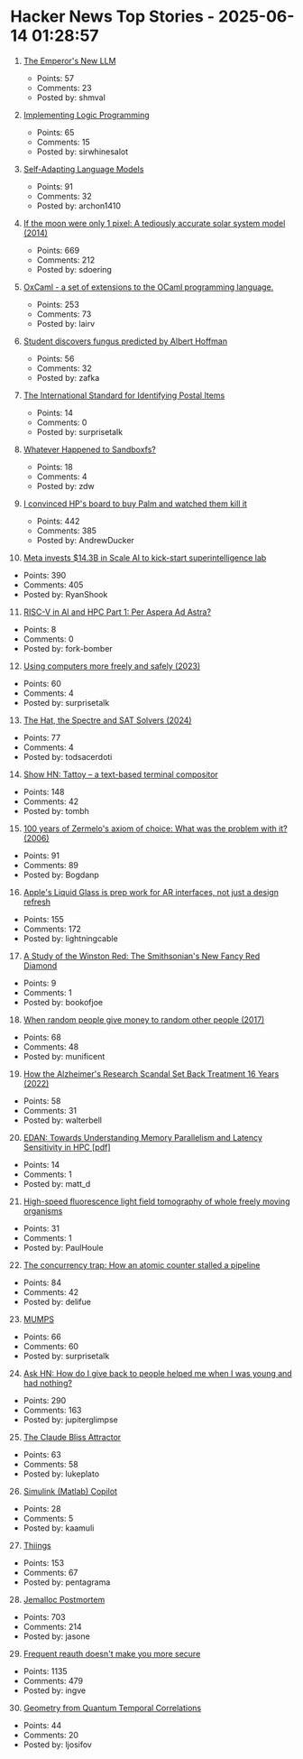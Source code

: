 # Hacker News Top Stories - 2025-06-14 01:28:57

1. [The Emperor's New LLM](https://dayafter.substack.com/p/the-emperors-new-llm)
   - Points: 57
   - Comments: 23
   - Posted by: shmval

2. [Implementing Logic Programming](https://btmc.substack.com/p/implementing-logic-programming)
   - Points: 65
   - Comments: 15
   - Posted by: sirwhinesalot

3. [Self-Adapting Language Models](https://arxiv.org/abs/2506.10943)
   - Points: 91
   - Comments: 32
   - Posted by: archon1410

4. [If the moon were only 1 pixel: A tediously accurate solar system model (2014)](https://joshworth.com/dev/pixelspace/pixelspace_solarsystem.html)
   - Points: 669
   - Comments: 212
   - Posted by: sdoering

5. [OxCaml - a set of extensions to the OCaml programming language.](https://oxcaml.org/)
   - Points: 253
   - Comments: 73
   - Posted by: lairv

6. [Student discovers fungus predicted by Albert Hoffman](https://wvutoday.wvu.edu/stories/2025/06/02/wvu-student-makes-long-awaited-discovery-of-mystery-fungus-sought-by-lsd-s-inventor)
   - Points: 56
   - Comments: 32
   - Posted by: zafka

7. [The International Standard for Identifying Postal Items](https://www.akpain.net/blog/s10-upu/)
   - Points: 14
   - Comments: 0
   - Posted by: surprisetalk

8. [Whatever Happened to Sandboxfs?](https://blogsystem5.substack.com/p/whatever-happened-to-sandboxfs)
   - Points: 18
   - Comments: 4
   - Posted by: zdw

9. [I convinced HP's board to buy Palm and watched them kill it](https://philmckinney.substack.com/p/i-convinced-hps-board-to-buy-palm)
   - Points: 442
   - Comments: 385
   - Posted by: AndrewDucker

10. [Meta invests $14.3B in Scale AI to kick-start superintelligence lab](https://www.nytimes.com/2025/06/12/technology/meta-scale-ai.html)
   - Points: 390
   - Comments: 405
   - Posted by: RyanShook

11. [RISC-V in AI and HPC Part 1: Per Aspera Ad Astra?](https://www.eetimes.com/risc-v-in-ai-and-hpc-part-1-per-aspera-ad-astra/)
   - Points: 8
   - Comments: 0
   - Posted by: fork-bomber

12. [Using computers more freely and safely (2023)](https://akkartik.name/freewheeling/)
   - Points: 60
   - Comments: 4
   - Posted by: surprisetalk

13. [The Hat, the Spectre and SAT Solvers (2024)](https://www.nhatcher.com/post/on-hats-and-sats/)
   - Points: 77
   - Comments: 4
   - Posted by: todsacerdoti

14. [Show HN: Tattoy – a text-based terminal compositor](https://tattoy.sh)
   - Points: 148
   - Comments: 42
   - Posted by: tombh

15. [100 years of Zermelo's axiom of choice: What was the problem with it? (2006)](https://research.mietek.io/mi.MartinLof2006.html)
   - Points: 91
   - Comments: 89
   - Posted by: Bogdanp

16. [Apple's Liquid Glass is prep work for AR interfaces, not just a design refresh](https://omc345.substack.com/p/from-skeuomorphic-to-liquid-glass)
   - Points: 155
   - Comments: 172
   - Posted by: lightningcable

17. [A Study of the Winston Red: The Smithsonian's New Fancy Red Diamond](https://www.gia.edu/gems-gemology/spring-2025-winston-red-diamond)
   - Points: 9
   - Comments: 1
   - Posted by: bookofjoe

18. [When random people give money to random other people (2017)](https://quomodocumque.wordpress.com/2017/06/27/when-random-people-give-money-to-random-other-people/)
   - Points: 68
   - Comments: 48
   - Posted by: munificent

19. [How the Alzheimer's Research Scandal Set Back Treatment 16 Years (2022)](https://www.discovermagazine.com/the-sciences/false-alzheimers-study-could-set-research-back-16-years)
   - Points: 58
   - Comments: 31
   - Posted by: walterbell

20. [EDAN: Towards Understanding Memory Parallelism and Latency Sensitivity in HPC [pdf]](https://spcl.inf.ethz.ch/Publications/.pdf/shen-ics-2025-edan.pdf)
   - Points: 14
   - Comments: 1
   - Posted by: matt_d

21. [High-speed fluorescence light field tomography of whole freely moving organisms](https://opg.optica.org/optica/fulltext.cfm?uri=optica-12-5-674&id=570897)
   - Points: 31
   - Comments: 1
   - Posted by: PaulHoule

22. [The concurrency trap: How an atomic counter stalled a pipeline](https://www.conviva.com/platform/the-concurrency-trap-how-an-atomic-counter-stalled-a-pipeline/)
   - Points: 84
   - Comments: 42
   - Posted by: delifue

23. [MUMPS](https://en.wikipedia.org/wiki/MUMPS)
   - Points: 66
   - Comments: 60
   - Posted by: surprisetalk

24. [Ask HN: How do I give back to people helped me when I was young and had nothing?](undefined)
   - Points: 290
   - Comments: 163
   - Posted by: jupiterglimpse

25. [The Claude Bliss Attractor](https://www.astralcodexten.com/p/the-claude-bliss-attractor)
   - Points: 63
   - Comments: 58
   - Posted by: lukeplato

26. [Simulink (Matlab) Copilot](https://github.com/Kaamuli/Bloxi)
   - Points: 28
   - Comments: 5
   - Posted by: kaamuli

27. [Thiings](https://www.thiings.co/things)
   - Points: 153
   - Comments: 67
   - Posted by: pentagrama

28. [Jemalloc Postmortem](https://jasone.github.io/2025/06/12/jemalloc-postmortem/)
   - Points: 703
   - Comments: 214
   - Posted by: jasone

29. [Frequent reauth doesn't make you more secure](https://tailscale.com/blog/frequent-reath-security)
   - Points: 1135
   - Comments: 479
   - Posted by: ingve

30. [Geometry from Quantum Temporal Correlations](https://arxiv.org/abs/2502.13293)
   - Points: 44
   - Comments: 20
   - Posted by: ljosifov

